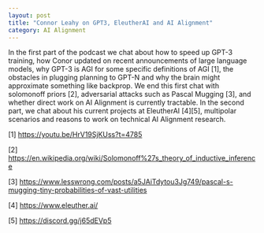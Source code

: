 ```yaml
---
layout: post
title: "Connor Leahy on GPT3, EleutherAI and AI Alignment"
category: AI Alignment
---
```


In the first part of the podcast we chat about how to speed up GPT-3 training, how Conor updated on recent announcements of large language models, why GPT-3 is AGI for some specific definitions of AGI [1], the obstacles in plugging planning to GPT-N and why the brain might approximate something like backprop. We end this first chat with solomonoff priors [2], adversarial attacks such as Pascal Mugging [3], and whether direct work on AI Alignment is currently tractable. In the second part, we chat about his current projects at EleutherAI [4][5], multipolar scenarios and reasons to work on technical AI Alignment research.


[1] https://youtu.be/HrV19SjKUss?t=4785

[2] https://en.wikipedia.org/wiki/Solomonoff%27s_theory_of_inductive_inference

[3] https://www.lesswrong.com/posts/a5JAiTdytou3Jg749/pascal-s-mugging-tiny-probabilities-of-vast-utilities

[4] https://www.eleuther.ai/

[5] https://discord.gg/j65dEVp5